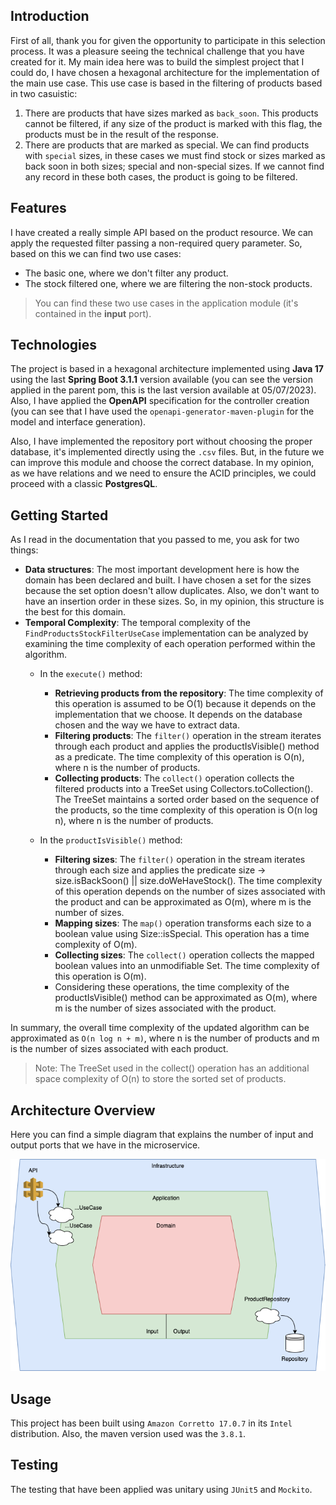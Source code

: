 ## Introduction

First of all, thank you for given the opportunity to participate in this selection process. It was a pleasure seeing the technical 
challenge that you have created for it. My main idea here was to build the simplest project that I could do, I have chosen a hexagonal architecture
for the implementation of the main use case. This use case is based in the filtering of products based in two casuistic:

1. There are products that have sizes marked as `back_soon`. This products cannot be filtered, if any size of the product is marked with this flag, the products
must be in the result of the response.
2. There are products that are marked as special. We can find products with `special` sizes, in these cases we must find stock or sizes marked as back soon in both sizes; 
special and non-special sizes. If we cannot find any record in these both cases, the product is going to be filtered. 

## Features

I have created a really simple API based on the product resource. We can apply the requested filter passing a non-required query parameter. So, based on this we can find two use cases:
* The basic one, where we don't filter any product.
* The stock filtered one, where we are filtering the non-stock products.

> You can find these two use cases in the application module (it's contained in the **input** port). 

## Technologies

The project is based in a hexagonal architecture implemented using **Java 17** using the last **Spring Boot 3.1.1** version available (you can see the version applied in the parent pom, this is the
last version available at 05/07/2023). Also, I have applied the **OpenAPI** specification for the controller creation (you can see that I have used the
`openapi-generator-maven-plugin` for the model and interface generation).

Also, I have implemented the repository port without choosing the proper database, it's implemented directly using the `.csv` files. But, in the future we can improve this
module and choose the correct database. In my opinion, as we have relations and we need to ensure the ACID principles, we could proceed with a classic **PostgresQL**.

## Getting Started

As I read in the documentation that you passed to me, you ask for two things:

- **Data structures**: The most important development here is how the domain has been declared and built. I have chosen a set
for the sizes because the set option doesn't allow duplicates. Also, we don't want to have an insertion order in these sizes. So, in my opinion, this 
structure is the best for this domain.
- **Temporal Complexity**: The temporal complexity of the `FindProductsStockFilterUseCase` implementation can be analyzed by examining the time complexity of each operation performed within the algorithm. 
  - In the `execute()` method:
    - **Retrieving products from the repository**: The time complexity of this operation is assumed to be O(1) because it depends on the implementation that we choose. It depends on the
    database chosen and the way we have to extract data.
    - **Filtering products**: The `filter()` operation in the stream iterates through each product and applies the productIsVisible() method as a predicate. The time complexity of this operation is O(n), where n is the number of products. 
    - **Collecting products**: The `collect()` operation collects the filtered products into a TreeSet using Collectors.toCollection(). The TreeSet maintains a sorted order based on the sequence of the products, so the time complexity of this operation is O(n log n), where n is the number of products. 
  
  - In the `productIsVisible()` method:
    - **Filtering sizes**: The `filter()` operation in the stream iterates through each size and applies the predicate size -> size.isBackSoon() || size.doWeHaveStock(). The time complexity of this operation depends on the number of sizes associated with the product and can be approximated as O(m), where m is the number of sizes. 
    - **Mapping sizes**: The `map()` operation transforms each size to a boolean value using Size::isSpecial. This operation has a time complexity of O(m). 
    - **Collecting sizes**: The `collect()` operation collects the mapped boolean values into an unmodifiable Set. The time complexity of this operation is O(m). 
    - Considering these operations, the time complexity of the productIsVisible() method can be approximated as O(m), where m is the number of sizes associated with the product.

In summary, the overall time complexity of the updated algorithm can be approximated as `O(n log n + m)`, where n is the number of products and m is the number of sizes associated with each product.

> Note: The TreeSet used in the collect() operation has an additional space complexity of O(n) to store the sorted set of products.

## Architecture Overview

Here you can find a simple diagram that explains the number of input and output ports that we have in the microservice.

![inditex.drawio.png](assets%2Finditex.drawio.png)

## Usage

This project has been built using `Amazon Corretto 17.0.7` in its `Intel` distribution. Also, the maven version used was the `3.8.1`.

## Testing

The testing that have been applied was unitary using `JUnit5` and `Mockito`. 

